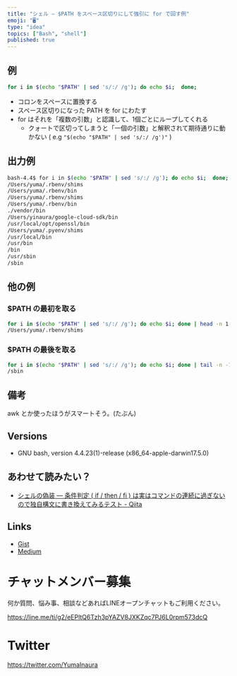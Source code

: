 ```yaml
---
title: "シェル — $PATH をスペース区切りにして強引に for で回す例"
emoji: "🖥"
type: "idea"
topics: ["Bash", "shell"]
published: true
---
```


## 例

```bash
for i in $(echo "$PATH" | sed 's/:/ /g'); do echo $i;  done;
```

- コロンをスペースに置換する
- スペース区切りになった PATH を for にわたす
- for はそれを「複数の引数」と認識して、1個ごとにループしてくれる
  - クォートで区切ってしまうと「一個の引数」と解釈されて期待通りに動かない ( e.g `"$(echo "$PATH" | sed 's/:/ /g')"` )

## 出力例

```sh
bash-4.4$ for i in $(echo "$PATH" | sed 's/:/ /g'); do echo $i;  done;
/Users/yuma/.rbenv/shims
/Users/yuma/.rbenv/bin
/Users/yuma/.rbenv/shims
/Users/yuma/.rbenv/bin
./vendor/bin
/Users/yinaura/google-cloud-sdk/bin
/usr/local/opt/openssl/bin
/Users/yuma/.pyenv/shims
/usr/local/bin
/usr/bin
/bin
/usr/sbin
/sbin
```

## 他の例

### $PATH の最初を取る

```sh
for i in $(echo "$PATH" | sed 's/:/ /g'); do echo $i; done | head -n 1
/Users/yuma/.rbenv/shims
```

### $PATH の最後を取る

```sh
for i in $(echo "$PATH" | sed 's/:/ /g'); do echo $i; done | tail -n -1
/sbin
```

## 備考

awk とか使ったほうがスマートそう。(たぶん)

## Versions

- GNU bash, version 4.4.23(1)-release (x86_64-apple-darwin17.5.0)

## あわせて読みたい？

- [シェルの偽装 — 条件判定 ( if / then / fi ) は実はコマンドの連続に過ぎないので独自構文に書き換えてみるテスト - Qiita](https://qiita.com/YumaInaura/items/eb69cb10d7bb6a090e7e)

## Links

- [Gist](https://gist.github.com/YumaInaura/bec7488cdd654e1221894d7c3d7aa5a8)
- [Medium](https://medium.com/supersonic-generation/bash-example-split-path-and-for-in-620ac021cca5)








<!-- Update From Qiita API -->

# チャットメンバー募集


何か質問、悩み事、相談などあればLINEオープンチャットもご利用ください。

https://line.me/ti/g2/eEPltQ6Tzh3pYAZV8JXKZqc7PJ6L0rpm573dcQ





# Twitter


https://twitter.com/YumaInaura


<!-- Update From Qiita API -->


